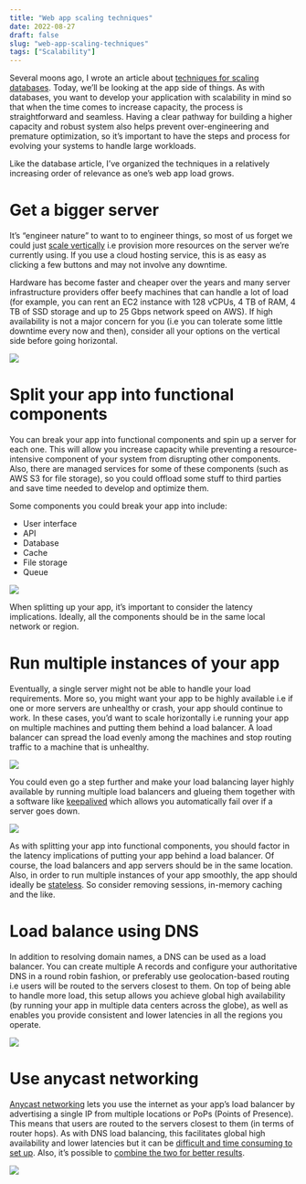 ```yaml
---
title: "Web app scaling techniques"
date: 2022-08-27
draft: false
slug: "web-app-scaling-techniques"
tags: ["Scalability"]
---
```


Several moons ago, I wrote an article about [techniques for scaling databases](/database-scaling-techniques/). Today, we’ll be looking at the app side of things. As with databases, you want to develop your application with scalability in mind so that when the time comes to increase capacity, the process is straightforward and seamless. Having a clear pathway for building a higher capacity and robust system also helps prevent over-engineering and premature optimization, so it’s important to have the steps and process for evolving your systems to handle large workloads.

Like the database article, I’ve organized the techniques in a relatively increasing order of relevance as one’s web app load grows.

# Get a bigger server
It’s “engineer nature” to want to to engineer things, so most of us forget we could just [scale vertically](/scale-an-app-horizontally-using-a-load-balancer/) i.e provision more resources on the server we’re currently using. If you use a cloud hosting service, this is as easy as clicking a few buttons and may not involve any downtime.

Hardware has become faster and cheaper over the years and many server infrastructure providers offer beefy machines that can handle a lot of load (for example, you can rent an EC2 instance with 128 vCPUs, 4 TB of RAM, 4 TB of SSD storage and up to 25 Gbps network speed on AWS). If high availability is not a major concern for you (i.e you can tolerate some little downtime every now and then), consider all your options on the vertical side before going horizontal.

![](/images/web-app-scaling-techniques/get-thiccc-server.png)

# Split your app into functional components
You can break your app into functional components and spin up a server for each one. This will allow you increase capacity while preventing a resource-intensive component of your system from disrupting other components. Also, there are managed services for some of these components (such as AWS S3 for file storage), so you could offload some stuff to third parties and save time needed to develop and optimize them.

Some components you could break your app into include:

- User interface
- API
- Database
- Cache
- File storage
- Queue

![](/images/web-app-scaling-techniques/split-app-into-comps.png)

When splitting up your app, it’s important to consider the latency implications. Ideally, all the components should be in the same local network or region.

# Run multiple instances of your app
Eventually, a single server might not be able to handle your load requirements. More so, you might want your app to be highly available i.e if one or more servers are unhealthy or crash, your app should continue to work. In these cases, you’d want to scale horizontally i.e running your app on multiple machines and putting them behind a load balancer. A load balancer can spread the load evenly among the machines and stop routing traffic to a machine that is unhealthy.

![](/images/web-app-scaling-techniques/load-balancing.png)

You could even go a step further and make your load balancing layer highly available by running multiple load balancers and glueing them together with a software like [keepalived](https://www.keepalived.org/) which allows you automatically fail over if a server goes down.

![](/images/web-app-scaling-techniques/multiple-load-balancers.png)

As with splitting your app into functional components, you should factor in the latency implications of putting your app behind a load balancer. Of course, the load balancers and app servers should be in the same location. Also, in order to run multiple instances of your app smoothly, the app should ideally be [stateless](https://www.webopedia.com/definitions/stateless/). So consider removing sessions, in-memory caching and the like.

# Load balance using DNS
In addition to resolving domain names, a DNS can be used as a load balancer. You can create multiple A records and configure your authoritative DNS in a round robin fashion, or preferably use geolocation-based routing i.e users will be routed to the servers closest to them. On top of being able to handle more load, this setup allows you achieve global high availability (by running your app in multiple data centers across the globe), as well as enables you provide consistent and lower latencies in all the regions you operate.

![](/images/web-app-scaling-techniques/dns-load-balancing.png)

# Use anycast networking

[Anycast networking](https://www.cloudflare.com/learning/cdn/glossary/anycast-network/) lets you use the internet as your app’s load balancer by advertising a single IP from multiple locations or PoPs (Points of Presence). This means that users are routed to the servers closest to them (in terms of router hops). As with DNS load balancing, this facilitates global high availability and lower latencies but it can be [difficult and time consuming to set up](https://labs.ripe.net/author/samir_jafferali/build-your-own-anycast-network-in-nine-steps/). Also, it’s possible to [combine the two for better results](https://engineering.linkedin.com/network-performance/tcp-over-ip-anycast-pipe-dream-or-reality).

![](/images/web-app-scaling-techniques/anycast-networking.png)
